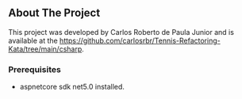 <!-- ABOUT THE PROJECT -->
## About The Project

This project was developed by Carlos Roberto de Paula Junior and is available at the https://github.com/carlosrbr/Tennis-Refactoring-Kata/tree/main/csharp.

### Prerequisites

* aspnetcore sdk net5.0 installed.
